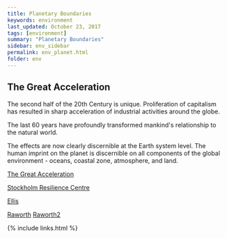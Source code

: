 ```yaml
---
title: Planetary Boundaries
keywords: environment
last_updated: October 23, 2017
tags: [environment]
summary: "Planetary Boundaries"
sidebar: env_sidebar
permalink: env_planet.html
folder: env
---
```


## The Great Acceleration

The second half of the 20th Century is unique.
Proliferation of capitalism has resulted in
sharp acceleration of industrial activities around the globe.

The last 60 years have profoundly transformed
mankind's relationship to the natural world.

The effects are now clearly discernible at the Earth system level.
The human imprint on the planet is discernible on
all components of the global environment -
oceans, coastal zone, atmosphere, and land.



[The Great Acceleration](http://igbp.net/globalchange/greatacceleration.4.1b8ae20512db692f2a680001630.html)

[Stockholm Resilience Centre](http://www.stockholmresilience.org/research/planetary-boundaries)

[Ellis](https://dotearth.blogs.nytimes.com/2015/01/15/can-humanitys-great-acceleration-be-managed-and-if-so-how/)

[Raworth](https://www.oxfam.org/en/research/safe-and-just-space-humanity)
[Raworth2](https://blogs.oxfam.org/en/blog/12-02-13-can-we-live-inside-doughnut-why-world-needs-planetary-and-social-boundaries)


{% include links.html %}
